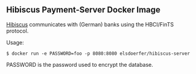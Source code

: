 Hibiscus Payment-Server Docker Image
------------------------------------

[Hibiscus](http://www.willuhn.de/products/hibiscus-server/) communicates with
(German) banks using the HBCI/FinTS protocol.

Usage:

    $ docker run -e PASSWORD=foo -p 8080:8080 elsdoerfer/hibiscus-server

PASSWORD is the password used to encrypt the database.
